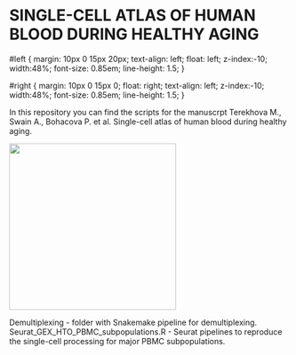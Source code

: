 # SINGLE-CELL ATLAS OF HUMAN BLOOD DURING HEALTHY AGING 
#left {
	margin: 10px 0 15px 20px;
	text-align: left;
	float: left;
	z-index:-10;
	width:48%;
	font-size: 0.85em;
	line-height: 1.5; 
}

#right {
	margin: 10px 0 15px 0;
	float: right;
	text-align: left;
	z-index:-10;
	width:48%;
	font-size: 0.85em;
	line-height: 1.5; 
}

In this repository you can find the scripts for the manuscrpt Terekhova M., Swain A., Bohacova P. et al. Single-cell atlas of human blood during healthy aging.

<div id="left">

<img src="https://user-images.githubusercontent.com/55485726/209450705-139065bc-71ca-4055-90e8-a54c30a3b2a8.png" width="300" height="300">

</div>

<div id="right">

Demultiplexing - folder with Snakemake pipeline for demultiplexing.
Seurat_GEX_HTO_PBMC_subpopulations.R - Seurat pipelines to reproduce the single-cell processing for major PBMC subpopulations.

</div>
